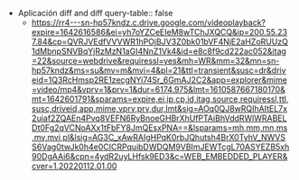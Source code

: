 - Aplicación diff and diff
  query-table:: false
	- https://rr4---sn-hp57kndz.c.drive.google.com/videoplayback?expire=1642616586&ei=yh7oYZCeEIeM8wTChJXQCQ&ip=200.55.237.84&cp=QVRJVEdfVVVWR1hPOjBJV3Z0bk01bVF4NjE2aHZoRUUzQ1dMbnpSNVBqYjRzMzN1aGI4NnZ1Vk4&id=e8c8f9cd222ac052&itag=22&source=webdrive&requiressl=yes&mh=WR&mm=32&mn=sn-hp57kndz&ms=su&mv=m&mvi=4&pl=21&ttl=transient&susc=dr&driveid=1Q3RcHmsp2RE1zecgNYi74Sr_6GmAJ2C2&app=explorer&mime=video/mp4&vprv=1&prv=1&dur=6174.975&lmt=1610587667180170&mt=1642601791&sparams=expire,ei,ip,cp,id,itag,source,requiressl,ttl,susc,driveid,app,mime,vprv,prv,dur,lmt&sig=AOq0QJ8wRQIhAItEL7x2uiaf2ZQAEn4Pvq8VEFN6RyBnoeGHBrXhUfPTAiBhVddRWlWRABELDt0Fg2qVCNoAXx1tFbFY8JmQEsxPNA==&lsparams=mh,mm,mn,ms,mv,mvi,pl&lsig=AG3C_xAwRAIgHPqK0rbJQhutsh4BrX0TyhV_NWVSS6Vag0twJk0h4e0CICRPquibDWDQM9VBImJEWTcgL70ASYEZB5xh90DgAAi6&cpn=4ydR2uyLHfsk9ED3&c=WEB_EMBEDDED_PLAYER&cver=1.20220112.01.00